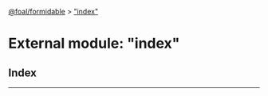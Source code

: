 [@foal/formidable](../README.md) > ["index"](../modules/_index_.md)

# External module: "index"

## Index

---


